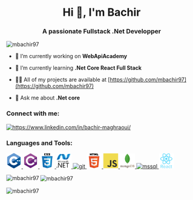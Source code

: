 <h1 align="center">Hi 👋, I'm Bachir</h1>
<h3 align="center">A passionate Fullstack .Net Developper</h3>

<p align="left"> <img src="https://komarev.com/ghpvc/?username=mbachir97&label=Profile%20views&color=0e75b6&style=flat" alt="mbachir97" /> </p>

- 🔭 I’m currently working on **WebApiAcademy**

- 🌱 I’m currently learning **.Net Core React Full Stack**

- 👨‍💻 All of my projects are available at [https://github.com/mbachir97](https://github.com/mbachir97)

- 💬 Ask me about **.Net core**

<h3 align="left">Connect with me:</h3>
<p align="left">
<a href="https://linkedin.com/in/https://www.linkedin.com/in/bachir-maghraoui/" target="blank"><img align="center" src="https://raw.githubusercontent.com/rahuldkjain/github-profile-readme-generator/master/src/images/icons/Social/linked-in-alt.svg" alt="https://www.linkedin.com/in/bachir-maghraoui/" height="30" width="40" /></a>
</p>

<h3 align="left">Languages and Tools:</h3>
<p align="left"> <a href="https://www.w3schools.com/cpp/" target="_blank" rel="noreferrer"> <img src="https://raw.githubusercontent.com/devicons/devicon/master/icons/cplusplus/cplusplus-original.svg" alt="cplusplus" width="40" height="40"/> </a> <a href="https://www.w3schools.com/cs/" target="_blank" rel="noreferrer"> <img src="https://raw.githubusercontent.com/devicons/devicon/master/icons/csharp/csharp-original.svg" alt="csharp" width="40" height="40"/> </a> <a href="https://www.w3schools.com/css/" target="_blank" rel="noreferrer"> <img src="https://raw.githubusercontent.com/devicons/devicon/master/icons/css3/css3-original-wordmark.svg" alt="css3" width="40" height="40"/> </a> <a href="https://dotnet.microsoft.com/" target="_blank" rel="noreferrer"> <img src="https://raw.githubusercontent.com/devicons/devicon/master/icons/dot-net/dot-net-original-wordmark.svg" alt="dotnet" width="40" height="40"/> </a> <a href="https://git-scm.com/" target="_blank" rel="noreferrer"> <img src="https://www.vectorlogo.zone/logos/git-scm/git-scm-icon.svg" alt="git" width="40" height="40"/> </a> <a href="https://www.w3.org/html/" target="_blank" rel="noreferrer"> <img src="https://raw.githubusercontent.com/devicons/devicon/master/icons/html5/html5-original-wordmark.svg" alt="html5" width="40" height="40"/> </a> <a href="https://developer.mozilla.org/en-US/docs/Web/JavaScript" target="_blank" rel="noreferrer"> <img src="https://raw.githubusercontent.com/devicons/devicon/master/icons/javascript/javascript-original.svg" alt="javascript" width="40" height="40"/> </a> <a href="https://www.mongodb.com/" target="_blank" rel="noreferrer"> <img src="https://raw.githubusercontent.com/devicons/devicon/master/icons/mongodb/mongodb-original-wordmark.svg" alt="mongodb" width="40" height="40"/> </a> <a href="https://www.microsoft.com/en-us/sql-server" target="_blank" rel="noreferrer"> <img src="https://www.svgrepo.com/show/303229/microsoft-sql-server-logo.svg" alt="mssql" width="40" height="40"/> </a> <a href="https://reactjs.org/" target="_blank" rel="noreferrer"> <img src="https://raw.githubusercontent.com/devicons/devicon/master/icons/react/react-original-wordmark.svg" alt="react" width="40" height="40"/> </a> </p>

<p><img align="left" src="https://github-readme-stats.vercel.app/api/top-langs?username=mbachir97&show_icons=true&locale=en&layout=compact" alt="mbachir97" /></p>

<p>&nbsp;<img align="center" src="https://github-readme-stats.vercel.app/api?username=mbachir97&show_icons=true&locale=en" alt="mbachir97" /></p>

<p><img align="center" src="https://github-readme-streak-stats.herokuapp.com/?user=mbachir97&" alt="mbachir97" /></p>
